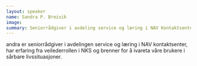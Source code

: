 ```yaml
---
layout: speaker
name: Sandra P. Breivik
image: 
summary: Seniorrådgiver i avdeling service og læring i NAV Kontaktsenter
---
```

andra er seniorrådgiver i avdelingen service og læring i NAV kontaktsenter, har erfaring fra veilederrollen i NKS og brenner for å ivareta våre brukere i sårbare livssituasjoner.
